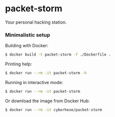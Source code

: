 # packet-storm

Your personal hacking station.


### Minimalistic setup

Building with Docker:
```bash
$ docker build -t packet-storm -f ./Dockerfile .
```

Printing help:
```bash
$ docker run --rm -it packet-storm -h
```

Running in interactive mode:
```bash
$ docker run --rm -it packet-storm
```

Or download the image from Docker Hub:
```bash
$ docker run --rm -it cyberhexe/packet-storm
```
